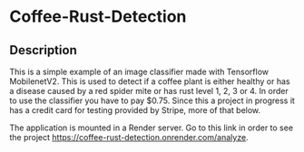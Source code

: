 # Coffee-Rust-Detection
## Description
This is a simple example of an image classifier made with Tensorflow MobilenetV2. This is used to detect if a coffee plant is either healthy or has a disease caused by a red spider mite or has rust level 1, 2, 3 or 4. In order to use the classifier you have to pay $0.75. Since this a project in progress it has a credit card for testing provided by Stripe, more of that below.

The application is mounted in a Render server. Go to this link in order to see the project https://coffee-rust-detection.onrender.com/analyze.
